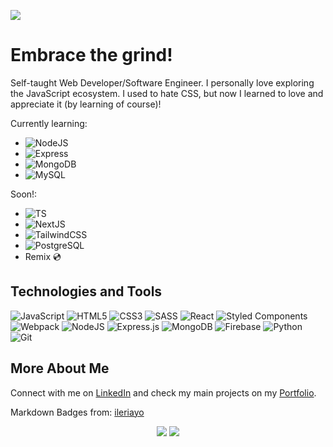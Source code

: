 ![](https://visitor-badge.laobi.icu/badge?page_id=bananabread08.bananabread08)

# Embrace the grind!

<!--
**bananabread08/bananabread08** is a ✨ _special_ ✨ repository because its `README.md` (this file) appears on your GitHub profile.--> 
Self-taught Web Developer/Software Engineer.
I personally love exploring the JavaScript ecosystem. I used to hate CSS, but now I learned to love and appreciate it (by learning of course)!

Currently learning:
<div id="user-content-toc">
 <ul>
  <li><img src='https://img.shields.io/badge/node.js-6DA55F?style=for-the-badge&logo=node.js&logoColor=white' alt='NodeJS'></li>
  <li><img src='https://img.shields.io/badge/express.js-%23404d59.svg?style=for-the-badge&logo=express&logoColor=%2361DAFB' alt='Express'></li>
  <li><img src='https://img.shields.io/badge/MongoDB-%234ea94b.svg?style=for-the-badge&logo=mongodb&logoColor=white' alt='MongoDB'></li>
  <li><img src='https://img.shields.io/badge/mysql-%2300f.svg?style=for-the-badge&logo=mysql&logoColor=white' alt='MySQL'></li>
 </ul>

 Soon!: 
 <ul>
  <li><img src='https://img.shields.io/badge/typescript-%23007ACC.svg?style=for-the-badge&logo=typescript&logoColor=white' alt='TS'></li>
  <li><img src='https://img.shields.io/badge/Next-black?style=for-the-badge&logo=next.js&logoColor=white' alt='NextJS'></li>
  <li><img src='https://img.shields.io/badge/tailwindcss-%2338B2AC.svg?style=for-the-badge&logo=tailwind-css&logoColor=white' alt='TailwindCSS'></li>
  <li><img src='https://img.shields.io/badge/postgres-%23316192.svg?style=for-the-badge&logo=postgresql&logoColor=white' alt='PostgreSQL'></li>
  <li>Remix 💿 </li>
 </ul>
</div>

## Technologies and Tools
![JavaScript](https://img.shields.io/badge/JavaScript-6B5B95.svg?style=plastic&logo=javascript&logoColor=%23F7DF1E)
![HTML5](https://img.shields.io/badge/HTML5-6B5B95.svg?style=plastic&logo=html5&logoColor=white)
![CSS3](https://img.shields.io/badge/CSS3-6B5B95.svg?style=plastic&logo=css3&logoColor=white)
![SASS](https://img.shields.io/badge/Sass-6B5B95.svg?style=plastic&logo=SASS&logoColor=white)
![React](https://img.shields.io/badge/React-6B5B95.svg?style=plastic&logo=react&logoColor=%2361DAFB)
![Styled Components](https://img.shields.io/badge/styled--components-6B5B95?style=plastic&logo=styled-components&logoColor=white)
![Webpack](https://img.shields.io/badge/Webpack-6B5B95.svg?style=plastic&logo=webpack&logoColor=black)
![NodeJS](https://img.shields.io/badge/Node.js-6B5B95?style=plastic&logo=node.js&logoColor=white)
![Express.js](https://img.shields.io/badge/Express.js-6B5B95.svg?style=plastic&logo=express&logoColor=%2361DAFB)
![MongoDB](https://img.shields.io/badge/MongoDB-6B5B95.svg?style=plastic&logo=mongodb&logoColor=white)
![Firebase](https://img.shields.io/badge/Firebase-6B5B95.svg?style=plastic&logo=firebase)
![Python](https://img.shields.io/badge/Python-6B5B95?style=plastic&logo=python&logoColor=ffdd54)
![Git](https://img.shields.io/badge/Git-6B5B95.svg?style=plastic&logo=git&logoColor=white)

## More About Me
Connect with me on [LinkedIn](https://www.linkedin.com/in/ralph-majed-keene-fermin-601575231/) and check my main projects on my [Portfolio](https://bananabread08.github.io/portfolio/).

Markdown Badges from: [ileriayo](https://ileriayo.github.io/markdown-badges/)

<div align="center">
 <img class="img" src="https://github-readme-stats.vercel.app/api/top-langs/?username=bananabread08&theme=tokyonight&layout=compact&langs_count=7" />
 <img class="img" src="https://github-readme-stats.vercel.app/api?username=bananabread08&show_icons=true&theme=tokyonight" />
</div>


